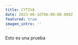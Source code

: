 ```yaml
---
title: CYTIVA
date: 2023-06-16T06:00:00.000Z
featured: true
imagen_intro: ''
---
```


Esto es una prueba
